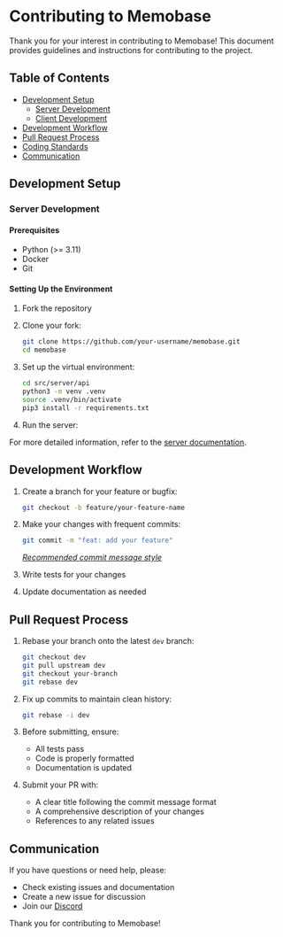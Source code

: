 # Contributing to Memobase

Thank you for your interest in contributing to Memobase! This document provides guidelines and instructions for contributing to the project.

## Table of Contents
- [Development Setup](#development-setup)
  - [Server Development](#server-development)
  - [Client Development](#client-development)
- [Development Workflow](#development-workflow)
- [Pull Request Process](#pull-request-process)
- [Coding Standards](#coding-standards)
- [Communication](#communication)

## Development Setup

### Server Development

#### Prerequisites
- Python (>= 3.11)
- Docker
- Git

#### Setting Up the Environment
1. Fork the repository
2. Clone your fork:
   ```bash
   git clone https://github.com/your-username/memobase.git
   cd memobase
   ```

3. Set up the virtual environment:
   ```bash
   cd src/server/api
   python3 -m venv .venv
   source .venv/bin/activate
   pip3 install -r requirements.txt
   ```

4. Run the server:

For more detailed information, refer to the [server documentation](./src/server/readme.md#development).


## Development Workflow

1. Create a branch for your feature or bugfix:
   ```bash
   git checkout -b feature/your-feature-name
   ```

2. Make your changes with frequent commits:
   ```bash
   git commit -m "feat: add your feature"
   ```

   *[Recommended commit message style](https://www.conventionalcommits.org/en/v1.0.0/)*
   
3. Write tests for your changes

4. Update documentation as needed

## Pull Request Process

1. Rebase your branch onto the latest `dev` branch:
   ```bash
   git checkout dev
   git pull upstream dev
   git checkout your-branch
   git rebase dev
   ```

2. Fix up commits to maintain clean history:
   ```bash
   git rebase -i dev
   ```

3. Before submitting, ensure:
   - All tests pass
   - Code is properly formatted
   - Documentation is updated

4. Submit your PR with:
   - A clear title following the commit message format
   - A comprehensive description of your changes
   - References to any related issues

## Communication

If you have questions or need help, please:

- Check existing issues and documentation
- Create a new issue for discussion
- Join our [Discord](https://discord.com/invite/YdgwU4d9NB)

Thank you for contributing to Memobase!


